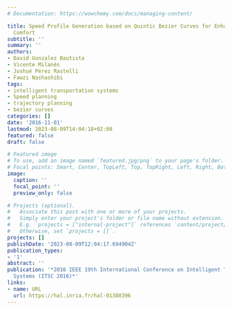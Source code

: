 ```yaml
---
# Documentation: https://wowchemy.com/docs/managing-content/

title: Speed Profile Generation based on Quintic Bezier Curves for Enhanced Passenger
  Comfort
subtitle: ''
summary: ''
authors:
- David Gonzalez Bautista
- Vicente Milanés
- Joshué Pérez Rastelli
- Fawzi Nashashibi
tags:
- intelligent transportation systems
- Speed planning
- trajectory planning
- bezier curves
categories: []
date: '2016-11-01'
lastmod: 2023-08-09T14:04:18+02:00
featured: false
draft: false

# Featured image
# To use, add an image named `featured.jpg/png` to your page's folder.
# Focal points: Smart, Center, TopLeft, Top, TopRight, Left, Right, BottomLeft, Bottom, BottomRight.
image:
  caption: ''
  focal_point: ''
  preview_only: false

# Projects (optional).
#   Associate this post with one or more of your projects.
#   Simply enter your project's folder or file name without extension.
#   E.g. `projects = ["internal-project"]` references `content/project/deep-learning/index.md`.
#   Otherwise, set `projects = []`.
projects: []
publishDate: '2023-08-09T12:04:17.694904Z'
publication_types:
- '1'
abstract: ''
publication: '*2016 IEEE 19th International Conference on Intelligent Transportation
  Systems (ITSC 2016)*'
links:
- name: URL
  url: https://hal.inria.fr/hal-01388396
---
```

